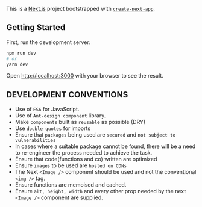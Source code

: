 This is a [Next.js](https://nextjs.org/) project bootstrapped with [`create-next-app`](https://github.com/vercel/next.js/tree/canary/packages/create-next-app).

## Getting Started

First, run the development server:

```bash
npm run dev
# or
yarn dev
```

Open [http://localhost:3000](http://localhost:3000) with your browser to see the result.

## DEVELOPMENT CONVENTIONS

- Use of `ES6` for JavaScript.
- Use of `Ant-design component` library.
- Make `components` built as `reusable` as possible (DRY)
- Use `double quotes` for imports
- Ensure that `packages` being used are `secured` and `not subject to vulnerabilities`
- In cases where a suitable package cannot be found, there will be a need to re-engineer the process needed to achieve the task.
- Ensure that code(functions and co) written are optimized
- Ensure `images` to be used are `hosted on CDNs`
- The Next `<Image />` component should be used and not the conventional `<img />` tag.
- Ensure functions are memoised and cached.
- Ensure `alt, height, width` and every other prop needed by the next `<Image />` component are supplied.
